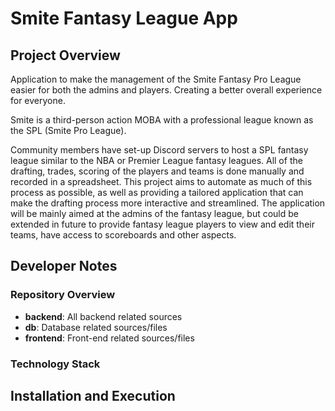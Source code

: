 # Smite Fantasy League App
## Project Overview
Application to make the management of the Smite Fantasy Pro League easier for both the admins and players. Creating a better overall experience for everyone.

Smite is a third-person action MOBA with a professional league known as the SPL (Smite Pro League). 

Community members have set-up Discord servers to host a SPL fantasy league similar to the NBA or Premier League fantasy leagues. All of the drafting, trades, scoring of the players and teams is done manually and recorded in a spreadsheet. This project aims to automate as much of this process as possible, as well as providing a tailored application that can make the drafting process more interactive and streamlined. The application will be mainly aimed at the admins of the fantasy league, but could be extended in future to provide fantasy league players to view and edit their teams, have access to scoreboards and other aspects.

## Developer Notes
### Repository Overview
* **backend**: All backend related sources
* **db**: Database related sources/files
* **frontend**: Front-end related sources/files

### Technology Stack

## Installation and Execution